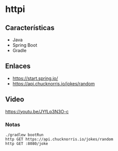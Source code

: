 # httpi


## Características
- Java
- Spring Boot
- Gradle

## Enlaces
- https://start.spring.io/
- https://api.chucknorris.io/jokes/random

## Video
https://youtu.be/JYfLp3N3O-c

### Notas

```shell
./gradlew bootRun
http GET https://api.chucknorris.io/jokes/random
http GET :8080/joke
```
